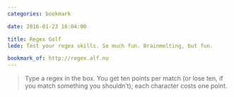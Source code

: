 ```yaml
---
categories: bookmark

date: 2016-01-23 16:04:00

title: Regex Golf
lede: Test your regex skills. So much fun. Brainmelting, but fun.

bookmark_of: http://regex.alf.nu
---
```



> Type a regex in the box. You get ten points per match (or lose ten, if you match something you shouldn’t); each character costs one point.
